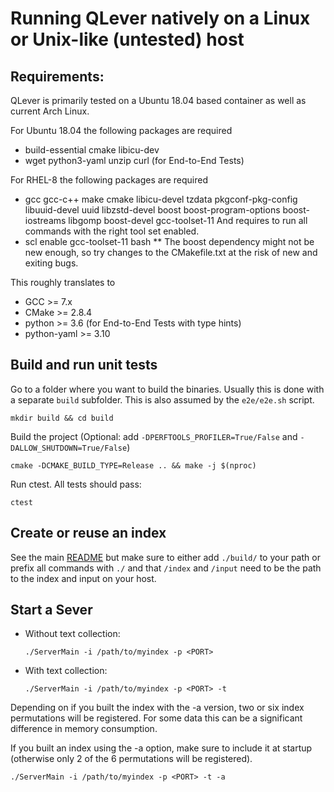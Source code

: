 # Running QLever natively on a Linux or Unix-like (untested) host
## Requirements:
QLever is primarily tested on a Ubuntu 18.04 based container as well as current
Arch Linux.

For Ubuntu 18.04 the following packages are required

* build-essential cmake libicu-dev
* wget python3-yaml unzip curl (for End-to-End Tests)

For RHEL-8 the following packages are required

 * gcc gcc-c++ make cmake libicu-devel tzdata pkgconf-pkg-config libuuid-devel uuid libzstd-devel boost 
 boost-program-options boost-iostreams libgomp boost-devel gcc-toolset-11
 And requires to run all commands with the right tool set enabled.
 * scl enable gcc-toolset-11 bash
 ** The boost dependency might not be new enough, so try changes to the CMakefile.txt at the risk of new and exiting bugs.

This roughly translates to

* GCC >= 7.x
* CMake >= 2.8.4
* python >= 3.6 (for End-to-End Tests with type hints)
* python-yaml >= 3.10

## Build and run unit tests

Go to a folder where you want to build the binaries. Usually this is done
with a separate `build` subfolder. This is also assumed by the `e2e/e2e.sh`
script.

    mkdir build && cd build

Build the project (Optional: add `-DPERFTOOLS_PROFILER=True/False` and `-DALLOW_SHUTDOWN=True/False`)

    cmake -DCMAKE_BUILD_TYPE=Release .. && make -j $(nproc)

Run ctest. All tests should pass:

    ctest

## Create or reuse an index
See the main [README](../README.md#creating-an-index) but make sure to
either add `./build/` to your path or prefix all commands with `./` and that
`/index` and `/input` need to be the path to the index and input on your host.

## Start a Sever

* Without text collection:

      ./ServerMain -i /path/to/myindex -p <PORT>


* With text collection:

      ./ServerMain -i /path/to/myindex -p <PORT> -t

Depending on if you built the index with the -a version, two or six index permutations will be registered.
For some data this can be a significant difference in memory consumption.

If you built an index using the -a option, make sure to include it at startup
(otherwise only 2 of the 6 permutations will be registered).

    ./ServerMain -i /path/to/myindex -p <PORT> -t -a
